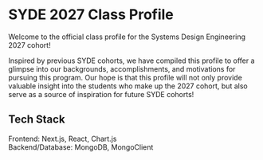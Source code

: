 # SYDE 2027 Class Profile

Welcome to the official class profile for the Systems Design Engineering 2027 cohort!

Inspired by previous SYDE cohorts, we have compiled this profile to offer a glimpse into our backgrounds, accomplishments, and motivations for pursuing this program. Our hope is that this profile will not only provide valuable insight into the students who make up the 2027 cohort, but also serve as a source of inspiration for future SYDE cohorts!

## Tech Stack
Frontend: Next.js, React, Chart.js  
Backend/Database: MongoDB, MongoClient